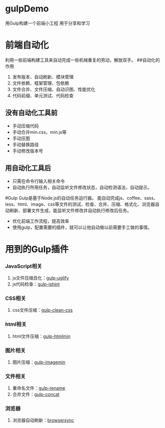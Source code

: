 # gulpDemo
用Gulp构建一个前端小工程
用于分享和学习

# 前端自动化
利用一些前端构建工具来自动完成一些机械重复的劳动，解放双手。
##自动化的作用
1. 发布版本、自动刷新、模块管理
2. 文件依赖、框架管理、包依赖
3. 文件合并、文件压缩、自动识图、性能优化
4. 代码前缀、单元测试、代码检查

## 没有自动化工具前

- 手动压缩代码
- 手动合并min.css，min.js等
- 手动压图
- 手动替换路径
- 手动修改版本号

## 用自动化工具后
- 只需在命令行输入相关命令
- 自动执行所用任务，自动监听文件修改状态，自动检测语法，自动提示。

#Gulp
Gulp是基于Node.js的自动任务运行器。
能自动完成js、coffee、sass、less、html、image、css等文件的测试、检查、合并、压缩、格式化、浏览器自动刷新、部署文件生成，能监听文件修改并自动执行修改后任务。
- 优化前端工作流程，提高效率
- 使用gulp，配置需要的插件，就可以让他自动做以前需要手工做的事情。

# 用到的Gulp插件
### JavaScript相关
1. js文件压缩丑化：[gulp-uglify](https://www.npmjs.com/package/gulp-uglify/)
2. js代码检查：[gulp-jshint](https://www.npmjs.com/package/gulp-jshint/)

### CSS相关
1. css文件压缩：[gulp-clean-css](https://www.npmjs.com/package/gulp-clean-css/)

### html相关
1. html文件压缩：[gulp-htmlmin](https://www.npmjs.com/package/gulp-htmlmin/)

### 图片相关
1. 图片压缩：[gulp-imagemin](https://www.npmjs.com/package/gulp-imagemin/)

### 文件相关
1. 重命名文件：[gulp-rename](https://www.npmjs.com/package/gulp-rename/)
2. 合并文件：[gulp-concat](https://www.npmjs.com/package/gulp-concat/)

### 浏览器
1. 浏览器自动刷新：[browsersync](https://www.browsersync.io/)